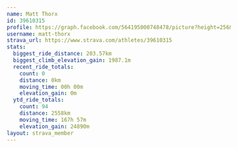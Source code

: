 ```yaml
---
name: Matt Thorx
id: 39610315
profile: https://graph.facebook.com/564195000748478/picture?height=256&width=256
username: matt-thorx
strava_url: https://www.strava.com/athletes/39610315
stats:
  biggest_ride_distance: 203.57km
  biggest_climb_elevation_gain: 1987.1m
  recent_ride_totals:
    count: 0
    distance: 0km
    moving_time: 00h 00m
    elevation_gain: 0m
  ytd_ride_totals:
    count: 94
    distance: 2558km
    moving_time: 167h 57m
    elevation_gain: 24890m
layout: strava_member
--- 
```

